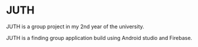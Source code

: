 # JUTH
<p>JUTH is a group project in my 2nd year of the university. </p>

  <p>JUTH is a finding group application build using Android studio and Firebase. </p>
